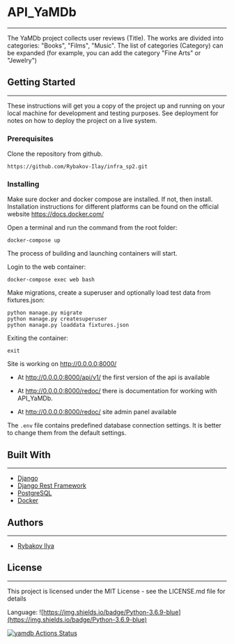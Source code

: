 # API_YaMDb
___

The YaMDb project collects user reviews (Title). 
The works are divided into categories: "Books", "Films", "Music". 
The list of categories (Category) can be expanded 
(for example, you can add the category "Fine Arts" or "Jewelry")

## Getting Started
___
These instructions will get you a copy of the project 
up and running on your local machine for development
and testing purposes. See deployment for notes on how
to deploy the project on a live system.

### Prerequisites

Clone the repository from github.

`https://github.com/Rybakov-Ilay/infra_sp2.git`

### Installing

Make sure docker and docker compose are installed. If not, then install.
Installation instructions for different platforms can be found
on the official website https://docs.docker.com/

Open a terminal and run the command from the root folder:

`docker-compose up`

The process of building and launching containers will start.

Login to the web container:

`docker-compose exec web bash`

Make migrations, create a superuser and optionally
load test data from fixtures.json:

```
python manage.py migrate
python manage.py createsuperuser
python manage.py loaddata fixtures.json
```
Exiting the container:

`exit`

Site is working on  http://0.0.0.0:8000/

* At http://0.0.0.0:8000/api/v1/ the first version of the api is available 

* At http://0.0.0.0:8000/redoc/ there is 
documentation for working with API_YaMDb.

* At http://0.0.0.0:8000/redoc/ site admin panel available 

The `.env` file contains predefined database connection settings.
It is better to change them from the default settings.

## Built With
___

* [Django](https://www.djangoproject.com/)
* [Django Rest Framework](https://www.django-rest-framework.org/)
* [PostgreSQL](https://www.postgresql.org/)
* [Docker](https://www.docker.com/)

## Authors
___

* [Rybakov Ilya](https://github.com/Rybakov-Ilay)

## License
___
This project is licensed under the MIT 
License - see the LICENSE.md file for details

Language: ![https://img.shields.io/badge/Python-3.6.9-blue](https://img.shields.io/badge/Python-3.6.9-blue)

[![yamdb Actions Status](https://github.com/Rybakov-Ilay/yamdb_final/workflows/yamdb/badge.svg)](https://github.com/Rybakov-Ilay/yamdb_final/actions)

